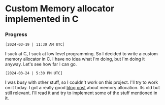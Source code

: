 # Custom Memory allocator implemented in C

### Progress

`[2024-03-19 | 11:30 AM UTC]`

I suck at C, I suck at low level programming. So I decided to write a custom memory allocator in C. I have no idea what I'm doing, but I'm doing it anyway. Let's see how far I can go.

`[2024-03-24 | 5:30 PM UTC]`

I was busy with other stuff, so I couldn't work on this project. I'll try to work on it today. I got a really good [blog post](https://arjunsreedharan.org/post/148675821737/memory-allocators-101-write-a-simple-memory) about memory allocation. Its old but still relevant. I'll read it and try to implement some of the stuff mentioned in it.
